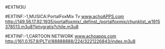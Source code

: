#EXTM3U

#EXTINF:-1,MUSICA:PortalFoxMix Tv www.achoAPPS.com
http://149.56.17.92:1935/portalfoxmix/_definst_/portalfoxmix/chunklist_w1915378513.m3u8?iptvgratis?chile.m3u8

#EXTINF:-1,CARTOON NETWORK www.achoapps.com
http://161.0.157.9/PLTV/88888888/224/3221226843/index.m3u8
